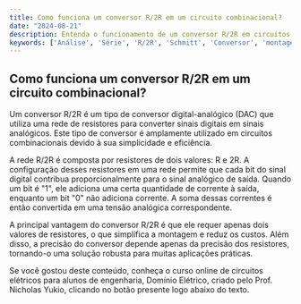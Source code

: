 ```yaml
---
title: Como funciona um conversor R/2R em um circuito combinacional?
date: "2024-08-21"
description: Entenda o funcionamento de um conversor R/2R em circuitos combinacionais e sua importância em aplicações práticas.
keywords: ['Análise', 'Série', 'R/2R', 'Schmitt', 'Conversor', 'montagem', 'combinacional']
---
```


## Como funciona um conversor R/2R em um circuito combinacional?

Um conversor R/2R é um tipo de conversor digital-analógico (DAC) que utiliza uma rede de resistores para converter sinais digitais em sinais analógicos. Este tipo de conversor é amplamente utilizado em circuitos combinacionais devido à sua simplicidade e eficiência.

A rede R/2R é composta por resistores de dois valores: R e 2R. A configuração desses resistores em uma rede permite que cada bit do sinal digital contribua proporcionalmente para o sinal analógico de saída. Quando um bit é "1", ele adiciona uma certa quantidade de corrente à saída, enquanto um bit "0" não adiciona corrente. A soma dessas correntes é então convertida em uma tensão analógica correspondente.

A principal vantagem do conversor R/2R é que ele requer apenas dois valores de resistores, o que simplifica a montagem e reduz os custos. Além disso, a precisão do conversor depende apenas da precisão dos resistores, tornando-o uma solução robusta para muitas aplicações práticas.

Se você gostou deste conteúdo, conheça o curso online de circuitos elétricos para alunos de engenharia, Domínio Elétrico, criado pelo Prof. Nicholas Yukio, clicando no botão presente logo abaixo do texto.